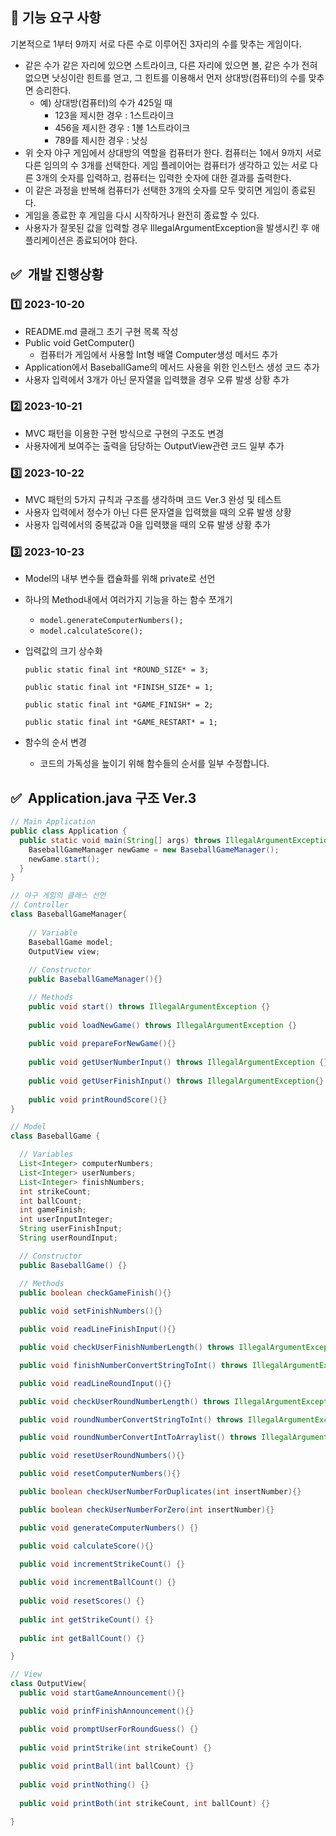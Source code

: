 ## 🚀 기능 요구 사항
기본적으로 1부터 9까지 서로 다른 수로 이루어진 3자리의 수를 맞추는 게임이다.
- 같은 수가 같은 자리에 있으면 스트라이크, 다른 자리에 있으면 볼, 같은 수가 전혀 없으면 낫싱이란 힌트를 얻고, 그 힌트를 이용해서 먼저 상대방(컴퓨터)의 수를 맞추면 승리한다.
  - 예) 상대방(컴퓨터)의 수가 425일 때
    - 123을 제시한 경우 : 1스트라이크
    - 456을 제시한 경우 : 1볼 1스트라이크
    - 789를 제시한 경우 : 낫싱
- 위 숫자 야구 게임에서 상대방의 역할을 컴퓨터가 한다. 컴퓨터는 1에서 9까지 서로 다른 임의의 수 3개를 선택한다. 게임 플레이어는 컴퓨터가 생각하고 있는 서로 다른 3개의 숫자를 입력하고, 컴퓨터는 입력한 숫자에 대한 결과를 출력한다. 
- 이 같은 과정을 반복해 컴퓨터가 선택한 3개의 숫자를 모두 맞히면 게임이 종료된다.
- 게임을 종료한 후 게임을 다시 시작하거나 완전히 종료할 수 있다.
- 사용자가 잘못된 값을 입력할 경우 IllegalArgumentException을 발생시킨 후 애플리케이션은 종료되어야 한다.

## ✅  개발 진행상황
### 1️⃣ 2023-10-20
- README.md 클래그 초기 구현 목록 작성
- Public void GetComputer()
  - 컴퓨터가 게임에서 사용할 Int형 배열 Computer생성 메서드 추가
- Application에서 BaseballGame의 메서드 사용을 위한 인스턴스 생성 코드 추가
- 사용자 입력에서 3개가 아닌 문자열을 입력했을 경우 오류 발생 상황 추가

### 2️⃣ 2023-10-21
- MVC 패턴을 이용한 구현 방식으로 구현의 구조도 변경
- 사용자에게 보여주는 출력을 담당하는 OutputView관련 코드 일부 추가

### 3️⃣ 2023-10-22
- MVC 패턴의 5가지 규칙과 구조를 생각하며 코드 Ver.3 완성 및 테스트
- 사용자 입력에서 정수가 아닌 다른 문자열을 입력했을 때의 오류 발생 상황
- 사용자 입력에서의 중복값과 0을 입력했을 때의 오류 발생 상황 추가

### 3️⃣ 2023-10-23
- Model의 내부 변수들 캡슐화를 위해 private로 선언


- 하나의 Method내에서 여러가지 기능을 하는 함수 쪼개기
  - `model.generateComputerNumbers();`
  - `model.calculateScore();`


- 입력값의 크기 상수화

   `public static final int *ROUND_SIZE* = 3;`

   `public static final int *FINISH_SIZE* = 1;`

   `public static final int *GAME_FINISH* = 2;`

   `public static final int *GAME_RESTART* = 1;`


- 함수의 순서 변경
  - 코드의 가독성을 높이기 위해 함수들의 순서를 일부 수정합니다.


## ✅  Application.java 구조 Ver.3
```java
// Main Application
public class Application {
  public static void main(String[] args) throws IllegalArgumentException {
    BaseballGameManager newGame = new BaseballGameManager();
    newGame.start();
  }
}

// 야구 게임의 클래스 선언
// Controller
class BaseballGameManager{
    
    // Variable
    BaseballGame model;
    OutputView view;
  
    // Constructor 
    public BaseballGameManager(){}

    // Methods
    public void start() throws IllegalArgumentException {}
  
    public void loadNewGame() throws IllegalArgumentException {}
  
    public void prepareForNewGame(){}
  
    public void getUserNumberInput() throws IllegalArgumentException {}
  
    public void getUserFinishInput() throws IllegalArgumentException{}
      
    public void printRoundScore(){}
}

// Model
class BaseballGame {

  // Variables
  List<Integer> computerNumbers;
  List<Integer> userNumbers;
  List<Integer> finishNumbers;
  int strikeCount;
  int ballCount;
  int gameFinish;
  int userInputInteger;
  String userFinishInput;
  String userRoundInput;

  // Constructor
  public BaseballGame() {}

  // Methods
  public boolean checkGameFinish(){}
  
  public void setFinishNumbers(){}

  public void readLineFinishInput(){}

  public void checkUserFinishNumberLength() throws IllegalArgumentException{}

  public void finishNumberConvertStringToInt() throws IllegalArgumentException{}

  public void readLineRoundInput(){}

  public void checkUserRoundNumberLength() throws IllegalArgumentException{}

  public void roundNumberConvertStringToInt() throws IllegalArgumentException{}

  public void roundNumberConvertIntToArraylist() throws IllegalArgumentException{}

  public void resetUserRoundNumbers(){}

  public void resetComputerNumbers(){}

  public boolean checkUserNumberForDuplicates(int insertNumber){}

  public boolean checkUserNumberForZero(int insertNumber){}

  public void generateComputerNumbers() {}

  public void calculateScore(){}

  public void incrementStrikeCount() {}
  
  public void incrementBallCount() {}
  
  public void resetScores() {}
  
  public int getStrikeCount() {}
  
  public int getBallCount() {}

}

// View
class OutputView{
  public void startGameAnnouncement(){}

  public void prinfFinishAnnouncement(){}

  public void promptUserForRoundGuess() {}
  
  public void printStrike(int strikeCount) {}
  
  public void printBall(int ballCount) {}
  
  public void printNothing() {}
  
  public void printBoth(int strikeCount, int ballCount) {}

}
```